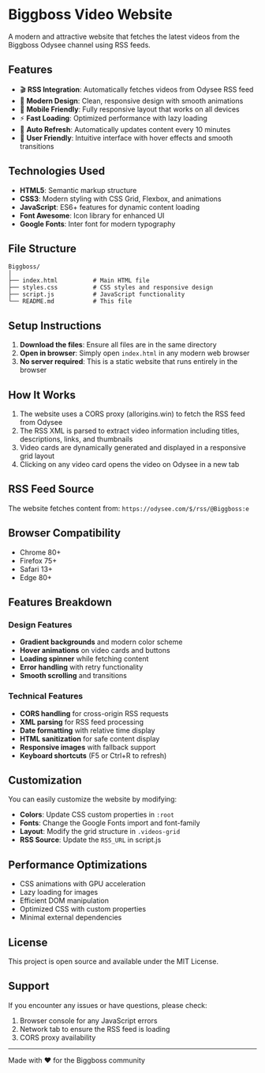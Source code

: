 # Biggboss Video Website

A modern and attractive website that fetches the latest videos from the Biggboss Odysee channel using RSS feeds.

## Features

- 🎬 **RSS Integration**: Automatically fetches videos from Odysee RSS feed
- 🎨 **Modern Design**: Clean, responsive design with smooth animations
- 📱 **Mobile Friendly**: Fully responsive layout that works on all devices
- ⚡ **Fast Loading**: Optimized performance with lazy loading
- 🔄 **Auto Refresh**: Automatically updates content every 10 minutes
- 🎯 **User Friendly**: Intuitive interface with hover effects and smooth transitions

## Technologies Used

- **HTML5**: Semantic markup structure
- **CSS3**: Modern styling with CSS Grid, Flexbox, and animations
- **JavaScript**: ES6+ features for dynamic content loading
- **Font Awesome**: Icon library for enhanced UI
- **Google Fonts**: Inter font for modern typography

## File Structure

```
Biggboss/
│
├── index.html          # Main HTML file
├── styles.css          # CSS styles and responsive design
├── script.js           # JavaScript functionality
└── README.md           # This file
```

## Setup Instructions

1. **Download the files**: Ensure all files are in the same directory
2. **Open in browser**: Simply open `index.html` in any modern web browser
3. **No server required**: This is a static website that runs entirely in the browser

## How It Works

1. The website uses a CORS proxy (allorigins.win) to fetch the RSS feed from Odysee
2. The RSS XML is parsed to extract video information including titles, descriptions, links, and thumbnails
3. Video cards are dynamically generated and displayed in a responsive grid layout
4. Clicking on any video card opens the video on Odysee in a new tab

## RSS Feed Source

The website fetches content from: `https://odysee.com/$/rss/@Biggboss:e`

## Browser Compatibility

- Chrome 80+
- Firefox 75+
- Safari 13+
- Edge 80+

## Features Breakdown

### Design Features
- **Gradient backgrounds** and modern color scheme
- **Hover animations** on video cards and buttons
- **Loading spinner** while fetching content
- **Error handling** with retry functionality
- **Smooth scrolling** and transitions

### Technical Features
- **CORS handling** for cross-origin RSS requests
- **XML parsing** for RSS feed processing
- **Date formatting** with relative time display
- **HTML sanitization** for safe content display
- **Responsive images** with fallback support
- **Keyboard shortcuts** (F5 or Ctrl+R to refresh)

## Customization

You can easily customize the website by modifying:

- **Colors**: Update CSS custom properties in `:root`
- **Fonts**: Change the Google Fonts import and font-family
- **Layout**: Modify the grid structure in `.videos-grid`
- **RSS Source**: Update the `RSS_URL` in script.js

## Performance Optimizations

- CSS animations with GPU acceleration
- Lazy loading for images
- Efficient DOM manipulation
- Optimized CSS with custom properties
- Minimal external dependencies

## License

This project is open source and available under the MIT License.

## Support

If you encounter any issues or have questions, please check:
1. Browser console for any JavaScript errors
2. Network tab to ensure the RSS feed is loading
3. CORS proxy availability

---

Made with ❤️ for the Biggboss community
